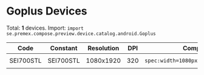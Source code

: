 # Goplus Devices

Total: **1** devices. Import: `import se.premex.compose.preview.device.catalog.android.Goplus`

| Code | Constant | Resolution | DPI | Compose Spec | Preview Usage |
|------|----------|------------|-----|-------------|---------------|
| SEI700STL | SEI700STL | 1080x1920 | 320 | `spec:width=1080px,height=1920px,dpi=320` | `@Preview(device = Goplus.SEI700STL)` |

<!-- Generated automatically. Do not edit manually. -->
